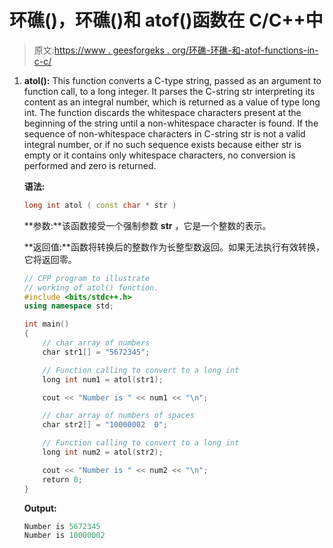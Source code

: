 # 环礁()，环礁()和 atof()函数在 C/C++中

> 原文:[https://www . geesforgeks . org/环礁-环礁-和-atof-functions-in-c-c/](https://www.geeksforgeeks.org/atol-atoll-and-atof-functions-in-c-c/)

1.  **atol():** This function converts a C-type string, passed as an argument to function call, to a long integer. It parses the C-string str interpreting its content as an integral number, which is returned as a value of type long int. The function discards the whitespace characters present at the beginning of the string until a non-whitespace character is found. If the sequence of non-whitespace characters in C-string str is not a valid integral number, or if no such sequence exists because either str is empty or it contains only whitespace characters, no conversion is performed and zero is returned.

    **语法:**

    ```cpp
    long int atol ( const char * str )

    ```

    **参数:**该函数接受一个强制参数 **str** ，它是一个整数的表示。

    **返回值:**函数将转换后的整数作为长整型数返回。如果无法执行有效转换，它将返回零。

    ```cpp
    // CPP program to illustrate
    // working of atol() function.
    #include <bits/stdc++.h>
    using namespace std;

    int main()
    {
        // char array of numbers
        char str1[] = "5672345";

        // Function calling to convert to a long int
        long int num1 = atol(str1);

        cout << "Number is " << num1 << "\n";

        // char array of numbers of spaces
        char str2[] = "10000002  0";

        // Function calling to convert to a long int
        long int num2 = atol(str2);

        cout << "Number is " << num2 << "\n";
        return 0;
    }
    ```

    **Output:**

    ```cpp
    Number is 5672345
    Number is 10000002

    ```